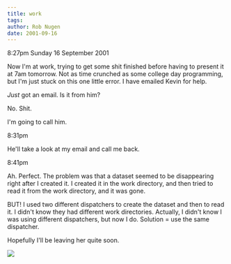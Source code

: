 ```yaml
---
title: work
tags: 
author: Rob Nugen
date: 2001-09-16
---
```


<p class=date>8:27pm Sunday 16 September 2001</p>

<p>Now I'm at work, trying to get some shit finished
before having to present it at 7am tomorrow.  Not as
time crunched as some college day programming, but I'm
just stuck on this one little error.  I have emailed
Kevin for help.</p>

<p><em>Just</em> got an email.  Is it from him?</p>

<p>No.  Shit.</p>

<p>I'm going to call him.</p>

<p class=date>8:31pm</p>

<p>He'll take a look at my email and call me back.</p>

<p class=date>8:41pm</p>

<p>Ah.  Perfect.  The problem was that a dataset
seemed to be disappearing right after I created it.  I
created it in the work directory, and then tried to
read it from the work directory, and it was gone.</p>

<p>BUT!  I used two different dispatchers to create
the dataset and then to read it.  I didn't know they
had different work directories.  Actually, I didn't
know I was using different dispatchers, but now I do. 
Solution = use the same dispatcher.</p>

<p>Hopefully I'll be leaving her quite soon.</p>

<p><img src="/images/rob/wL-ROB.gif"/></p>
